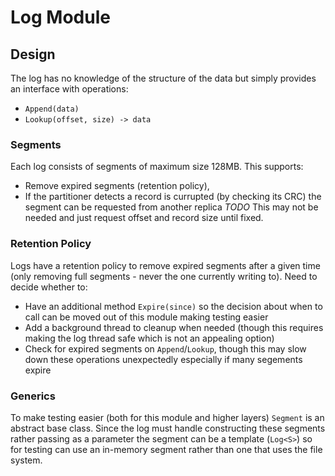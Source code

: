 # Log Module

## Design
The log has no knowledge of the structure of the data but simply provides an
interface with operations:
* `Append(data)`
* `Lookup(offset, size) -> data`

### Segments
Each log consists of segments of maximum size 128MB. This supports:
* Remove expired segments (retention policy),
* If the partitioner detects a record is currupted (by checking its CRC) the
segment can be requested from another replica
*TODO* This may not be needed and just request offset and record size until
fixed.

### Retention Policy
Logs have a retention policy to remove expired segments after a given time
(only removing full segments - never the one currently writing to). Need to
decide whether to:
* Have an additional method `Expire(since)` so the decision about when to call
can be moved out of this module making testing easier
* Add a background thread to cleanup when needed (though this requires making
the log thread safe which is not an appealing option)
* Check for expired segments on `Append`/`Lookup`, though this may slow down
these operations unexpectedly especially if many segements expire

### Generics
To make testing easier (both for this module and higher layers) `Segment` is
an abstract base class. Since the log must handle constructing these segments
rather passing as a parameter the segment can be a template (`Log<S>`) so for
testing can use an in-memory segment rather than one that uses the file system.
